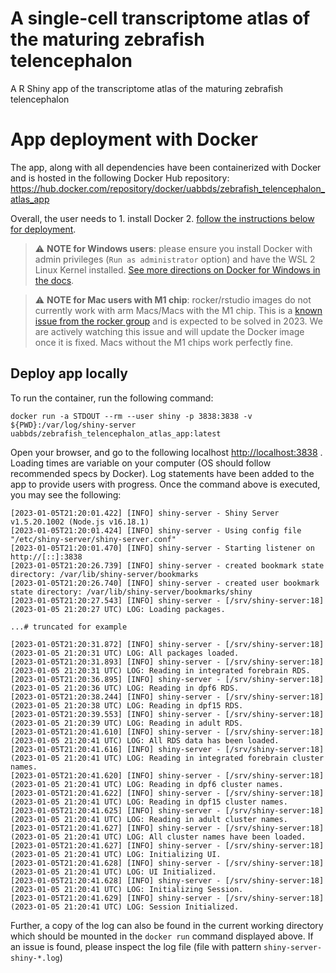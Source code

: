 # A single-cell transcriptome atlas of the maturing zebrafish telencephalon
A R Shiny app of the transcriptome atlas of the maturing zebrafish telencephalon

<!-- TODO: ### Citation [once link is available] -->
<!-- TODO: Add sample figures of the app -->

# App deployment with Docker

The app, along with all dependencies have been containerized with Docker and is hosted in the following Docker Hub repository: <https://hub.docker.com/repository/docker/uabbds/zebrafish_telencephalon_atlas_app>

Overall, the user needs to 1. install Docker 2. [follow the instructions below for deployment](#deploy-app-locally).

> :warning: **NOTE for Windows users**: please ensure you install Docker with admin privileges (`Run as administrator` option) and have the WSL 2 Linux Kernel installed. [See more directions on Docker for Windows in the docs](https://docs.docker.com/desktop/install/windows-install/).

> :warning: **NOTE for Mac users with M1 chip**: rocker/rstudio images do not currently work with arm Macs/Macs with the M1 chip. This is a [known issue from the rocker group](https://github.com/rocker-org/rocker-versioned2/issues/144) and is expected to be solved in 2023. We are actively watching this issue and will update the Docker image once it is fixed. Macs without the M1 chips work perfectly fine.
## Deploy app locally

To run the container, run the following command:

```
docker run -a STDOUT --rm --user shiny -p 3838:3838 -v ${PWD}:/var/log/shiny-server uabbds/zebrafish_telencephalon_atlas_app:latest
```

Open your browser, and go to the following localhost <http://localhost:3838> . Loading times are variable on your computer (OS should follow recommended specs by Docker). Log statements have been added to the app to provide users with progress. Once the command above is executed, you may see the following:

```
[2023-01-05T21:20:01.422] [INFO] shiny-server - Shiny Server v1.5.20.1002 (Node.js v16.18.1)
[2023-01-05T21:20:01.424] [INFO] shiny-server - Using config file "/etc/shiny-server/shiny-server.conf"
[2023-01-05T21:20:01.470] [INFO] shiny-server - Starting listener on http://[::]:3838
[2023-01-05T21:20:26.739] [INFO] shiny-server - created bookmark state directory: /var/lib/shiny-server/bookmarks
[2023-01-05T21:20:26.740] [INFO] shiny-server - created user bookmark state directory: /var/lib/shiny-server/bookmarks/shiny
[2023-01-05T21:20:27.543] [INFO] shiny-server - [/srv/shiny-server:18] (2023-01-05 21:20:27 UTC) LOG: Loading packages.

...# truncated for example

[2023-01-05T21:20:31.872] [INFO] shiny-server - [/srv/shiny-server:18] (2023-01-05 21:20:31 UTC) LOG: All packages loaded.
[2023-01-05T21:20:31.893] [INFO] shiny-server - [/srv/shiny-server:18] (2023-01-05 21:20:31 UTC) LOG: Reading in integrated forebrain RDS.
[2023-01-05T21:20:36.895] [INFO] shiny-server - [/srv/shiny-server:18] (2023-01-05 21:20:36 UTC) LOG: Reading in dpf6 RDS.
[2023-01-05T21:20:38.244] [INFO] shiny-server - [/srv/shiny-server:18] (2023-01-05 21:20:38 UTC) LOG: Reading in dpf15 RDS.
[2023-01-05T21:20:39.553] [INFO] shiny-server - [/srv/shiny-server:18] (2023-01-05 21:20:39 UTC) LOG: Reading in adult RDS.
[2023-01-05T21:20:41.610] [INFO] shiny-server - [/srv/shiny-server:18] (2023-01-05 21:20:41 UTC) LOG: All RDS data has been loaded.
[2023-01-05T21:20:41.616] [INFO] shiny-server - [/srv/shiny-server:18] (2023-01-05 21:20:41 UTC) LOG: Reading in integrated forebrain cluster names.
[2023-01-05T21:20:41.620] [INFO] shiny-server - [/srv/shiny-server:18] (2023-01-05 21:20:41 UTC) LOG: Reading in dpf6 cluster names.
[2023-01-05T21:20:41.622] [INFO] shiny-server - [/srv/shiny-server:18] (2023-01-05 21:20:41 UTC) LOG: Reading in dpf15 cluster names.
[2023-01-05T21:20:41.625] [INFO] shiny-server - [/srv/shiny-server:18] (2023-01-05 21:20:41 UTC) LOG: Reading in adult cluster names.
[2023-01-05T21:20:41.627] [INFO] shiny-server - [/srv/shiny-server:18] (2023-01-05 21:20:41 UTC) LOG: All cluster names have been loaded.
[2023-01-05T21:20:41.627] [INFO] shiny-server - [/srv/shiny-server:18] (2023-01-05 21:20:41 UTC) LOG: Initializing UI.
[2023-01-05T21:20:41.628] [INFO] shiny-server - [/srv/shiny-server:18] (2023-01-05 21:20:41 UTC) LOG: UI Initialized.
[2023-01-05T21:20:41.628] [INFO] shiny-server - [/srv/shiny-server:18] (2023-01-05 21:20:41 UTC) LOG: Initializing Session.
[2023-01-05T21:20:41.629] [INFO] shiny-server - [/srv/shiny-server:18] (2023-01-05 21:20:41 UTC) LOG: Session Initialized.
```

Further, a copy of the log can also be found in the current working directory which should be  mounted in the `docker run` command displayed above. If an issue is found, please inspect the log file (file with pattern `shiny-server-shiny-*.log`)